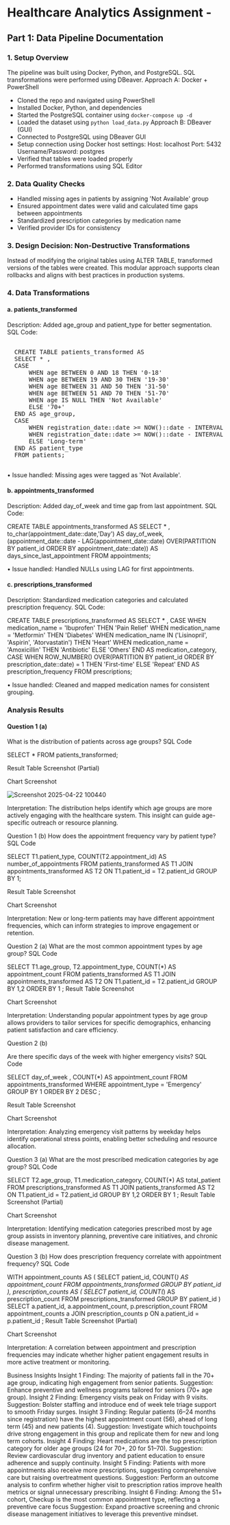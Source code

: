 # Healthcare Analytics Assignment - 
## Part 1: Data Pipeline Documentation
### 1. Setup Overview
The pipeline was built using Docker, Python, and PostgreSQL. SQL transformations were performed using DBeaver.
Approach A: Docker + PowerShell
- Cloned the repo and navigated using PowerShell
- Installed Docker, Python, and dependencies
- Started the PostgreSQL container using `docker-compose up -d`
- Loaded the dataset using `python load_data.py`
Approach B: DBeaver (GUI)
- Connected to PostgreSQL using DBeaver GUI
- Setup connection using Docker host settings:
  Host: localhost
  Port: 5432
  Username/Password: postgres
- Verified that tables were loaded properly
- Performed transformations using SQL Editor
### 2. Data Quality Checks
- Handled missing ages in patients by assigning 'Not Available' group
- Ensured appointment dates were valid and calculated time gaps between appointments
- Standardized prescription categories by medication name
- Verified provider IDs for consistency
### 3. Design Decision: Non-Destructive Transformations
Instead of modifying the original tables using ALTER TABLE, transformed versions of the tables were created. This modular approach supports clean rollbacks and aligns with best practices in production systems.


### 4. Data Transformations
#### a. patients_transformed
Description: Added age_group and patient_type for better segmentation.
SQL Code:

<pre> 
  CREATE TABLE patients_transformed AS
  SELECT * ,
  CASE
      WHEN age BETWEEN 0 AND 18 THEN '0-18'
      WHEN age BETWEEN 19 AND 30 THEN '19-30'
      WHEN age BETWEEN 31 AND 50 THEN '31-50'
      WHEN age BETWEEN 51 AND 70 THEN '51-70'
      WHEN age IS NULL THEN 'Not Available'
      ELSE '70+'
  END AS age_group,
  CASE
      WHEN registration_date::date >= NOW()::date - INTERVAL '6 months' THEN 'New'
      WHEN registration_date::date >= NOW()::date - INTERVAL '24 months' THEN 'Regular'
      ELSE 'Long-term'
  END AS patient_type
  FROM patients;
 </pre>

•	Issue handled: Missing ages were tagged as 'Not Available'.
#### b. appointments_transformed
Description: Added day_of_week and time gap from last appointment.
SQL Code:

CREATE TABLE appointments_transformed AS
SELECT * ,
to_char(appointment_date::date,'Day') AS day_of_week,
(appointment_date::date - LAG(appointment_date::date)
     OVER(PARTITION BY patient_id ORDER BY appointment_date::date)) AS days_since_last_appointment
FROM appointments;

•	Issue handled: Handled NULLs using LAG for first appointments.
#### c. prescriptions_transformed
Description: Standardized medication categories and calculated prescription frequency.
SQL Code:

CREATE TABLE prescriptions_transformed AS
SELECT * ,
CASE
    WHEN medication_name = 'Ibuprofen' THEN 'Pain Relief'
    WHEN medication_name = 'Metformin' THEN 'Diabetes'
    WHEN medication_name IN ('Lisinopril', 'Aspirin', 'Atorvastatin') THEN 'Heart'
    WHEN medication_name = 'Amoxicillin' THEN 'Antibiotic'
    ELSE 'Others'
END AS medication_category,
CASE
    WHEN ROW_NUMBER() OVER(PARTITION BY patient_id ORDER BY prescription_date::date) = 1 THEN 'First-time'
    ELSE 'Repeat'
END AS prescription_frequency
FROM prescriptions;

•	Issue handled: Cleaned and mapped medication names for consistent grouping.




















### Analysis Results
#### Question 1 (a)
What is the distribution of patients across age groups?
SQL Code

SELECT * FROM patients_transformed;

Result Table Screenshot (Partial)
 
Chart Screenshot

![Screenshot 2025-04-22 100440](https://github.com/user-attachments/assets/7c2cf62f-386c-4524-b556-d13f9e5ba287)


 
Interpretation:
The distribution helps identify which age groups are more actively engaging with the healthcare system. This insight can guide age-specific outreach or resource planning.










Question 1 (b)
How does the appointment frequency vary by patient type?
SQL Code

SELECT T1.patient_type, COUNT(T2.appointment_id) AS number_of_appointments 
FROM patients_transformed AS T1 
JOIN appointments_transformed AS T2 ON T1.patient_id = T2.patient_id 
GROUP BY 1;

Result Table Screenshot

 






Chart Screenshot

 

Interpretation:
New or long-term patients may have different appointment frequencies, which can inform strategies to improve engagement or retention.





Question 2 (a)
What are the most common appointment types by age group?
SQL Code

SELECT T1.age_group, T2.appointment_type, COUNT(*) AS appointment_count 
FROM patients_transformed AS T1 
JOIN appointments_transformed AS T2 ON T1.patient_id = T2.patient_id 
GROUP BY 1,2 
ORDER BY 1 ;
Result Table Screenshot
 
Chart Screenshot

 
Interpretation:
Understanding popular appointment types by age group allows providers to tailor services for specific demographics, enhancing patient satisfaction and care efficiency.



Question 2 (b)

Are there specific days of the week with higher emergency visits?
SQL Code

SELECT day_of_week , COUNT(*) AS appointment_count 
FROM appointments_transformed 
WHERE appointment_type = 'Emergency' 
GROUP BY 1 
ORDER BY 2 DESC ;

Result Table Screenshot

 







Chart Screenshot

 
Interpretation:
Analyzing emergency visit patterns by weekday helps identify operational stress points, enabling better scheduling and resource allocation.




Question 3 (a)
What are the most prescribed medication categories by age group?
SQL Code

SELECT T2.age_group, T1.medication_category, COUNT(*) AS total_patient 
FROM prescriptions_transformed AS T1
JOIN patients_transformed AS T2 ON T1.patient_id = T2.patient_id 
GROUP BY 1,2 
ORDER BY 1 ;
Result Table Screenshot (Partial)
 
Chart Screenshot
 

Interpretation:
Identifying medication categories prescribed most by age group assists in inventory planning, preventive care initiatives, and chronic disease management.


Question 3 (b)
How does prescription frequency correlate with appointment frequency?
SQL Code

WITH appointment_counts AS (
    SELECT 
        patient_id,
        COUNT(*) AS appointment_count
    FROM appointments_transformed
    GROUP BY patient_id
),
prescription_counts AS (
    SELECT 
        patient_id,
        COUNT(*) AS prescription_count
    FROM prescriptions_transformed
    GROUP BY patient_id
)
SELECT 
    a.patient_id,
    a.appointment_count,
    p.prescription_count
FROM appointment_counts a
JOIN prescription_counts p ON a.patient_id = p.patient_id 
;
Result Table Screenshot (Partial)
 

Chart Screenshot
 


 

Interpretation:
A correlation between appointment and prescription frequencies may indicate whether higher patient engagement results in more active treatment or monitoring.




Business Insights
Insight 1
Finding: The majority of patients fall in the 70+ age group, indicating high engagement from senior patients.
Suggestion: Enhance preventive and wellness programs tailored for seniors (70+ age group).
Insight 2
Finding: Emergency visits peak on Friday with 9 visits.
Suggestion: Bolster staffing and introduce end of week tele triage support to smooth Friday surges.
Insight 3
Finding: Regular patients (6–24 months since registration) have the highest appointment count (56), ahead of long term (45) and new patients (4).
Suggestion: Investigate which touchpoints drive strong engagement in this group and replicate them for new and long term cohorts.
Insight 4
Finding: Heart medications are the top prescription category for older age groups (24 for 70+, 20 for 51–70).
Suggestion: Review cardiovascular drug inventory and patient education to ensure adherence and supply continuity.
Insight 5
Finding: Patients with more appointments also receive more prescriptions, suggesting comprehensive care but raising overtreatment questions.
Suggestion: Perform an outcome analysis to confirm whether higher visit to prescription ratios improve health metrics or signal unnecessary prescribing.
Insight 6
Finding: Among the 51+ cohort, Checkup is the most common appointment type, reflecting a preventive care focus
Suggestion: Expand proactive screening and chronic disease management initiatives to leverage this preventive mindset.

